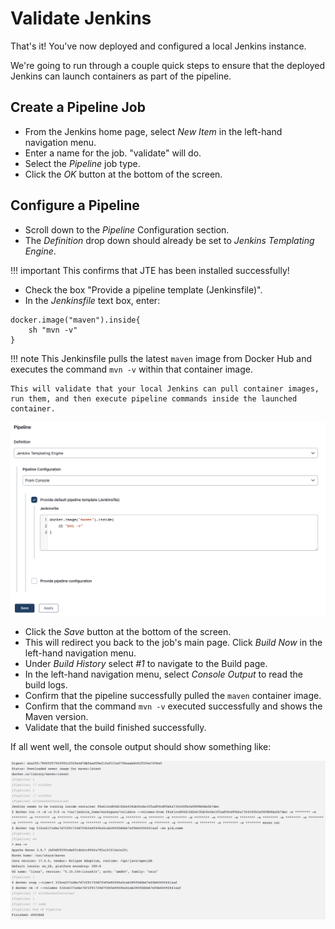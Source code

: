 # Validate Jenkins

That's it! You've now deployed and configured a local Jenkins instance.

We're going to run through a couple quick steps to ensure that the deployed Jenkins can launch containers as part of the pipeline.

## Create a Pipeline Job

* From the Jenkins home page, select _New Item_ in the left-hand navigation menu.
* Enter a name for the job. "validate" will do.
* Select the _Pipeline_ job type.
* Click the _OK_ button at the bottom of the screen.

## Configure a Pipeline

* Scroll down to the _Pipeline_ Configuration section.
* The _Definition_ drop down should already be set to _Jenkins Templating Engine_.

!!! important
    This confirms that JTE has been installed successfully!

* Check the box "Provide a pipeline template (Jenkinsfile)".
* In the _Jenkinsfile_ text box, enter:

``` text
docker.image("maven").inside{
    sh "mvn -v" 
}
```

!!! note
    This Jenkinsfile pulls the latest `maven` image from Docker Hub and executes the command ``mvn -v`` within that container image.

    This will validate that your local Jenkins can pull container images, run them, and then execute pipeline commands inside the launched container.

![Jenkins Job Configuration](./images/job-configuration.png)

* Click the _Save_ button at the bottom of the screen.
* This will redirect you back to the job's main page. Click _Build Now_ in the left-hand navigation menu.
* Under _Build History_ select _#1_ to navigate to the Build page.
* In the left-hand navigation menu, select _Console Output_ to read the build logs.
* Confirm that the pipeline successfully pulled the `maven` container image.
* Confirm that the command `mvn -v` executed successfully and shows the Maven version.
* Validate that the build finished successfully.

If all went well, the console output should show something like:

![Jenkins Simple Job Console Logs](./images/console-output.png)
